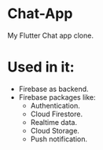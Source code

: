 # Chat-App
My Flutter Chat app clone.
# Used in it:
- Firebase as backend.
- Firebase packages like:
     * Authentication.
     * Cloud Firestore.
     * Realtime data.
     * Cloud Storage.
     * Push notification.


